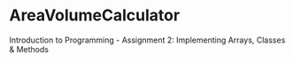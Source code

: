 # AreaVolumeCalculator
Introduction to Programming - Assignment 2: Implementing Arrays, Classes &amp; Methods

